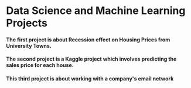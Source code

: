 # Data Science and Machine Learning Projects

#### The first project is about Recession effect on Housing Prices from University Towns. 

#### The second project is a Kaggle project which involves predicting the sales price for each house. 

#### This third project is about working with a company's email network
